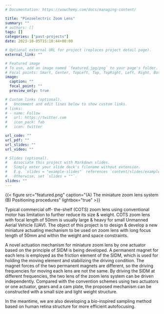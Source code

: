 ```yaml
---
# Documentation: https://wowchemy.com/docs/managing-content/

title: "Piezoelectric Zoom Lens"
summary: ""
# authors: []
tags: []
categories: ["past-projects"]
date: 2023-10-05T15:10:44+08:00

# Optional external URL for project (replaces project detail page).
external_link: ""

# Featured image
# To use, add an image named `featured.jpg/png` to your page's folder.
# Focal points: Smart, Center, TopLeft, Top, TopRight, Left, Right, BottomLeft, Bottom, BottomRight.
image:
  caption: ""
  focal_point: ""
  preview_only: true

# Custom links (optional).
#   Uncomment and edit lines below to show custom links.
# links:
# - name: Follow
#   url: https://twitter.com
#   icon_pack: fab
#   icon: twitter

url_code: ""
url_pdf: ""
url_slides: ""
url_video: ""

# Slides (optional).
#   Associate this project with Markdown slides.
#   Simply enter your slide deck's filename without extension.
#   E.g. `slides = "example-slides"` references `content/slides/example-slides.md`.
#   Otherwise, set `slides = ""`.
slides: ""
---
```


{{< figure src="featured.png" caption="(A) The miniature zoom lens system (B) Positioning procedures" lightbox="true" >}}

Typical commercial off- the-shelf (COTS) zoom lens using conventional motor has limitation to further reduce its size & weight. COTS zoom lens with focal length of 50mm is usually large & heavy for small Unmanned Aerial Vehicle (UAV). The object of this project is to design & develop a new miniature actuating mechanism to be used on zoom lens with long focus length of 50mm and within the weight and space constraints.

A novel actuation mechanism for miniature zoom lens by one actuator based on the principle of SIDM is being developed. A permanent magnet for each lens is employed as the friction element of the SIDM, which is used for holding the moving element and stabilizing the driving condition. The magnet forces of the two permanent magnets are different, so the driving frequencies for moving each lens are not the same. By driving the SIDM at different frequencies, the two lens of the zoom lens system can be driven independently. Compared with the convention schemes using two actuators or one actuator, gears and a cam plate, the proposed mechanism can be constructed with a small size and light weight structure.

In the meantime, we are also developing a bio-inspired sampling method based on human retina structure for more efficient autofocusing.
